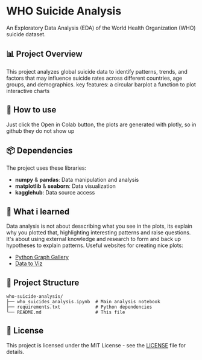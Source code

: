 # WHO Suicide Analysis

An Exploratory Data Analysis (EDA) of the World Health Organization (WHO) suicide dataset.

## 📊 Project Overview

This project analyzes global suicide data to identify patterns, trends, and factors that may influence suicide rates across different countries, age groups, and demographics.
key features:
a circular barplot
a function to plot interactive charts
## 🚀 How to use
Just click the Open in Colab button, the plots are generated with plotly, so in github they do not show up

## 📦 Dependencies

The project uses these libraries:
- **numpy** & **pandas**: Data manipulation and analysis
- **matplotlib** & **seaborn**: Data visualization
- **kagglehub**: Data source access

## 🎨 What i learned  

Data analysis is not about desscribing what you see in the plots, its explain why you plotted that, highlighting interesting patterns and raise questions.
It's about using external knowledge and research to form and back up hypotheses to explain patterns.
Useful websites for creating nice plots:
- [Python Graph Gallery](https://python-graph-gallery.com/)
- [Data to Viz](https://www.data-to-viz.com/)

## 📁 Project Structure
```
who-suicide-analysis/
├── who_suicides_analysis.ipynb  # Main analysis notebook
├── requirements.txt             # Python dependencies
└── README.md                    # This file
```

## 📄 License

This project is licensed under the MIT License - see the [LICENSE](LICENSE) file for details.
